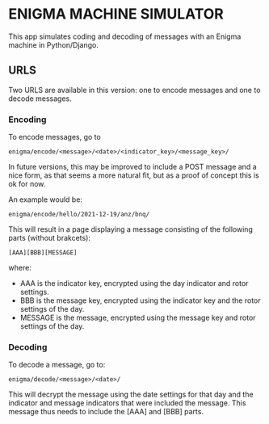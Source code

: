 # ENIGMA MACHINE SIMULATOR

This app simulates coding and decoding of messages with an Enigma
machine in Python/Django. 

## URLS
Two URLS are available in this version: one to encode messages and
one to decode messages.

### Encoding
To encode messages, go to

    enigma/encode/<message>/<date>/<indicator_key>/<message_key>/

In future versions, this may be improved to include a POST message and a nice 
form, as that seems a more natural fit, but as a proof of concept this is
ok for now. 

An example would be:

    enigma/encode/hello/2021-12-19/anz/bnq/

This will result in a page displaying a message consisting of the
following parts (without brakcets):

    [AAA][BBB][MESSAGE]

where:
- AAA is the indicator key, encrypted using the day indicator and rotor 
  settings.
- BBB is the message key, encrypted using the indicator key and the rotor  
  settings of the day.
- MESSAGE is the message, encrypted using the message key and rotor settings
  of the day.

### Decoding

To decode a message, go to:

    enigma/decode/<message>/<date>/

This will decrypt the message using the date settings for that day and the
indicator and message indicators that were included the message. This message
thus needs to include the [AAA] and [BBB] parts.